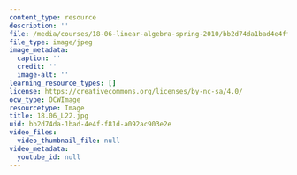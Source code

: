 ```yaml
---
content_type: resource
description: ''
file: /media/courses/18-06-linear-algebra-spring-2010/bb2d74da1bad4e4ff81da092ac903e2e_18.06_L22.jpg
file_type: image/jpeg
image_metadata:
  caption: ''
  credit: ''
  image-alt: ''
learning_resource_types: []
license: https://creativecommons.org/licenses/by-nc-sa/4.0/
ocw_type: OCWImage
resourcetype: Image
title: 18.06_L22.jpg
uid: bb2d74da-1bad-4e4f-f81d-a092ac903e2e
video_files:
  video_thumbnail_file: null
video_metadata:
  youtube_id: null
---
```

